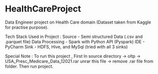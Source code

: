 # HealthCareProject

Data Engineer project on Health Care domain (Dataset taken from Kaggle for practise purpose). 

Tech Stack Used in Project :
Source - Semi structured Data (.csv and .parquet file)
Data Processing - Spark with Python API (Pyspark)
IDE - PyCharm
Sink - HDFS, Hive, and MySql (tried with all 3 sinks)


Special Note : To run this project , First In source directory -> oltp -> USA_Presc_Medicare_Data_12021.rar unrar this file -> remove .rar file from folder. Then run project.


